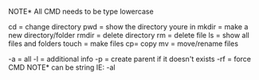 NOTE* All CMD needs to be type lowercase

cd = change directory
pwd = show the directory youre in
mkdir = make a new directory/folder
rmdir = delete directory
rm = delete file
ls = show all files and folders
touch = make files
cp= copy
mv = move/rename files


-a = all
-l = additional info
-p = create parent if it doesn't exists
-rf = force CMD
NOTE* can be string IE: -al